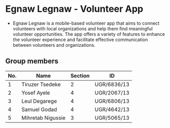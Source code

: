 # Egnaw Legnaw - Volunteer App
- Egnaw Legnaw is a mobile-based volunteer app that aims to connect volunteers with local organizations and help them find meaningful volunteer opportunities. The app offers a variety of features to enhance the volunteer experience and facilitate effective communication between volunteers and organizations.

## Group members

| No. | Name | Section | ID |
| -------- | -------- | -------- | -------- |
| 1 | Tiruzer Tsedeke | 2 | UGR/6836/13 |
| 2 | Yosef Ayele | 4 | UGR/2067/13 |
| 3 | Leul Degarege | 4 | UGR/6806/13 |
| 4 | Samuel Godad | 4 | UGR/4642/13 |
| 5 | Mihretab Nigussie | 3 | UGR/5065/13 |
